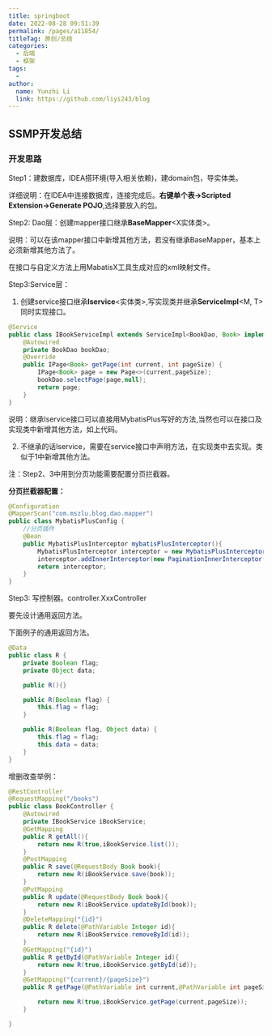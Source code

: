 ```yaml
---
title: springboot
date: 2022-08-28 09:51:39
permalink: /pages/a11854/
titleTag: 原创/总结
categories:
  - 后端
  - 框架
tags:
  - 
author: 
  name: Yunzhi Li
  link: https://github.com/liyi243/blog
---
```



## SSMP开发总结

### 开发思路

Step1：建数据库，IDEA搭环境(导入相关依赖)，建domain包，导实体类。

详细说明：在IDEA中连接数据库，连接完成后。**右键单个表->Scripted Extension->Generate POJO**,选择要放入的包。

Step2: Dao层：创建mapper接口继承**BaseMapper**<X实体类>。

说明：可以在该mapper接口中新增其他方法，若没有继承BaseMapper，基本上必须新增其他方法了。

在接口与自定义方法上用MabatisX工具生成对应的xml映射文件。

Step3:Service层：

1. 创建service接口继承**Iservice**<实体类>,写实现类并继承**ServiceImpl**<M, T>同时实现接口。

```java
@Service
public class IBookServiceImpl extends ServiceImpl<BookDao, Book> implements IBookService {
    @Autowired
    private BookDao bookDao;
    @Override
    public IPage<Book> getPage(int current, int pageSize) {
        IPage<Book> page = new Page<>(current,pageSize);
        bookDao.selectPage(page,null);
        return page;
    }
}
```

说明：继承Iservice接口可以直接用MybatisPlus写好的方法,当然也可以在接口及实现类中新增其他方法，如上代码。

2. 不继承的话Iservice，需要在service接口中声明方法，在实现类中去实现。类似于1中新增其他方法。

注：Step2、3中用到分页功能需要配置分页拦截器。

**分页拦截器配置：**

```java
@Configuration
@MapperScan("com.mszlu.blog.dao.mapper")
public class MybatisPlusConfig {
    //分页插件
    @Bean
    public MybatisPlusInterceptor mybatisPlusInterceptor(){
        MybatisPlusInterceptor interceptor = new MybatisPlusInterceptor();
        interceptor.addInnerInterceptor(new PaginationInnerInterceptor());
        return interceptor;
    }
}
```

Step3: 写控制器。controller.XxxController

要先设计通用返回方法。

下面例子的通用返回方法。

```java
@Data
public class R {
    private Boolean flag;
    private Object data;

    public R(){}

    public R(Boolean flag) {
        this.flag = flag;
    }

    public R(Boolean flag, Object data) {
        this.flag = flag;
        this.data = data;
    }
}
```

增删改查举例：

```Java
@RestController
@RequestMapping("/books")
public class BookController {
    @Autowired
    private IBookService iBookService;
    @GetMapping
    public R getAll(){
        return new R(true,iBookService.list());
    }
    @PostMapping
    public R save(@RequestBody Book book){
        return new R(iBookService.save(book));
    }
    @PutMapping
    public R update(@RequestBody Book book){
        return new R(iBookService.updateById(book));
    }
    @DeleteMapping("{id}")
    public R delete(@PathVariable Integer id){
        return new R(iBookService.removeById(id));
    }
    @GetMapping("{id}")
    public R getById(@PathVariable Integer id){
        return new R(true,iBookService.getById(id));
    }
    @GetMapping("{current}/{pageSize}")
    public R getPage(@PathVariable int current,@PathVariable int pageSize){

        return new R(true,iBookService.getPage(current,pageSize));
    }

}
```

